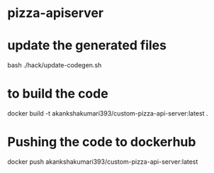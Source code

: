 # pizza-apiserver

# update the generated files 

bash ./hack/update-codegen.sh

# to build the code 
docker build -t akankshakumari393/custom-pizza-api-server:latest .

# Pushing the code to dockerhub
docker push akankshakumari393/custom-pizza-api-server:latest



